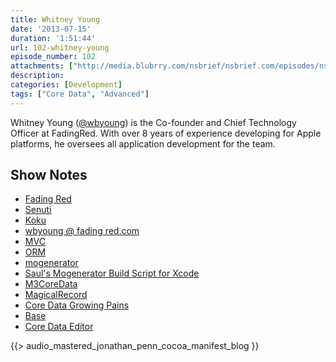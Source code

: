 ```yaml
---
title: Whitney Young
date: '2013-07-15'
duration: '1:51:44'
url: 102-whitney-young
episode_number: 102
attachments: ["http://media.blubrry.com/nsbrief/nsbrief.com/episodes/nsbrief_102_whitney_young.m4a"]
description:
categories: [Development]
tags: ["Core Data", "Advanced"]
---
```


Whitney Young ([@wbyoung](http://twitter.com/wbyoung)) is the Co-founder and Chief Technology Officer at FadingRed. With over 8 years of experience developing for Apple platforms, he oversees all application development for the team. 

## Show Notes
- [Fading Red](http://www.fadingred.com)
- [Senuti](http://www.fadingred.com/senuti/)
- [Koku](http://www.fadingred.com/koku/)
- [wbyoung @ fading red.com](mailto:wbyoung@fadingred.com)
- [MVC](https://en.wikipedia.org/wiki/Model–view–controller)
- [ORM](https://en.wikipedia.org/wiki/Object-relational_mapping)
- [mogenerator](https://github.com/rentzsch/mogenerator)
- [Saul's Mogenerator Build Script for Xcode](https://gist.github.com/casademora/1067256)
- [M3CoreData](https://github.com/mcubedsw/M3CoreData)
- [MagicalRecord](http://magicalrecord.com)
- [Core Data Growing Pains](http://wbyoung.tumblr.com/post/27851725562/core-data-growing-pains)
- [Base](http://menial.co.uk/base/)
- [Core Data Editor](http://christian-kienle.de/CoreDataEditor)

{{> audio_mastered_jonathan_penn_cocoa_manifest_blog }}
